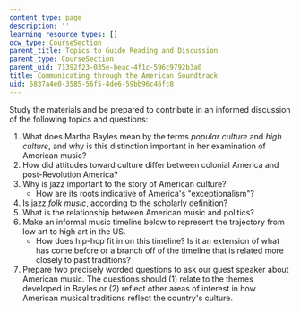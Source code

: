 ```yaml
---
content_type: page
description: ''
learning_resource_types: []
ocw_type: CourseSection
parent_title: Topics to Guide Reading and Discussion
parent_type: CourseSection
parent_uid: 71392f23-035e-beac-4f1c-596c9792b3a0
title: Communicating through the American Soundtrack
uid: 5837a4e0-3585-56f5-4de6-59bb96c46fc8
---
```


Study the materials and be prepared to contribute in an informed discussion of the following topics and questions: 

1.  What does Martha Bayles mean by the terms _popular culture_ and _high culture_, and why is this distinction important in her examination of American music?
2.  How did attitudes toward culture differ between colonial America and post-Revolution America?
3.  Why is jazz important to the story of American culture?
    *   How are its roots indicative of America's "exceptionalism"?
4.  Is jazz _folk music_, according to the scholarly definition?
5.  What is the relationship between American music and politics?
6.  Make an informal music timeline below to represent the trajectory from low art to high art in the US.
    *   How does hip-hop fit in on this timeline? Is it an extension of what has come before or a branch off of the timeline that is related more closely to past traditions?
7.  Prepare two precisely worded questions to ask our guest speaker about American music. The questions should (1) relate to the themes developed in Bayles or (2) reflect other areas of interest in how American musical traditions reflect the country's culture.
